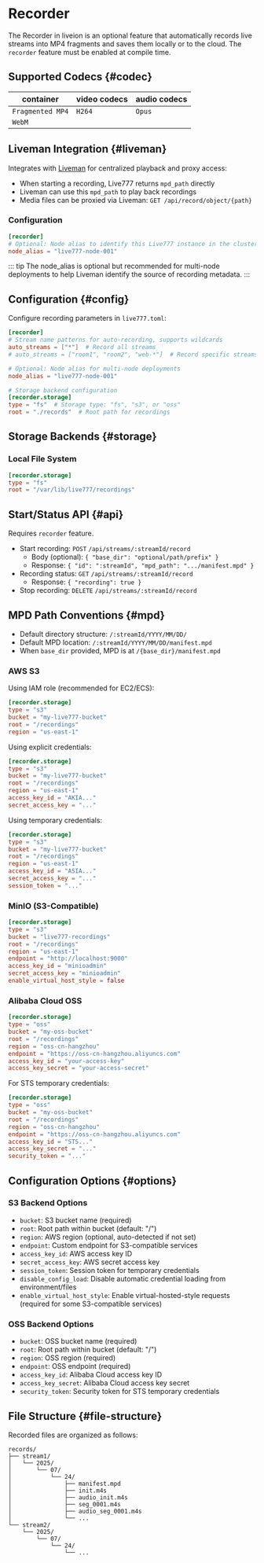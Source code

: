 # Recorder

The Recorder in liveion is an optional feature that automatically records live streams into MP4 fragments and saves them locally or to the cloud. The `recorder` feature must be enabled at compile time.

## Supported Codecs {#codec}

| container           | video codecs | audio codecs |
| ------------------- | ------------| ------------ |
| `Fragmented MP4`    | `H264`      | `Opus`       |
| `WebM`              |             |              |

## Liveman Integration {#liveman}

Integrates with [Liveman](/guide/liveman) for centralized playback and proxy access:

- When starting a recording, Live777 returns `mpd_path` directly
- Liveman can use this `mpd_path` to play back recordings
- Media files can be proxied via Liveman: `GET /api/record/object/{path}`

### Configuration

```toml
[recorder]
# Optional: Node alias to identify this Live777 instance in the cluster
node_alias = "live777-node-001"
```

::: tip
The node_alias is optional but recommended for multi-node deployments to help Liveman identify the source of recording metadata.
:::

## Configuration {#config}

Configure recording parameters in `live777.toml`:

```toml
[recorder]
# Stream name patterns for auto-recording, supports wildcards
auto_streams = ["*"]  # Record all streams
# auto_streams = ["room1", "room2", "web-*"]  # Record specific streams

# Optional: Node alias for multi-node deployments
node_alias = "live777-node-001"

# Storage backend configuration
[recorder.storage]
type = "fs"  # Storage type: "fs", "s3", or "oss"
root = "./records"  # Root path for recordings
```

## Storage Backends {#storage}

### Local File System

```toml
[recorder.storage]
type = "fs"
root = "/var/lib/live777/recordings"
```

## Start/Status API {#api}

Requires `recorder` feature.

- Start recording: `POST` `/api/streams/:streamId/record`
  - Body (optional): `{ "base_dir": "optional/path/prefix" }`
  - Response: `{ "id": ":streamId", "mpd_path": ".../manifest.mpd" }`
- Recording status: `GET` `/api/streams/:streamId/record`
  - Response: `{ "recording": true }`
- Stop recording: `DELETE` `/api/streams/:streamId/record`

## MPD Path Conventions {#mpd}

- Default directory structure: `/:streamId/YYYY/MM/DD/`
- Default MPD location: `/:streamId/YYYY/MM/DD/manifest.mpd`
- When `base_dir` provided, MPD is at `/{base_dir}/manifest.mpd`

### AWS S3

Using IAM role (recommended for EC2/ECS):
```toml
[recorder.storage]
type = "s3"
bucket = "my-live777-bucket"
root = "/recordings"
region = "us-east-1"
```

Using explicit credentials:
```toml
[recorder.storage]
type = "s3"
bucket = "my-live777-bucket"
root = "/recordings"
region = "us-east-1"
access_key_id = "AKIA..."
secret_access_key = "..."
```

Using temporary credentials:
```toml
[recorder.storage]
type = "s3"
bucket = "my-live777-bucket"
root = "/recordings"
region = "us-east-1"
access_key_id = "ASIA..."
secret_access_key = "..."
session_token = "..."
```

### MinIO (S3-Compatible)

```toml
[recorder.storage]
type = "s3"
bucket = "live777-recordings"
root = "/recordings"
region = "us-east-1"
endpoint = "http://localhost:9000"
access_key_id = "minioadmin"
secret_access_key = "minioadmin"
enable_virtual_host_style = false
```

### Alibaba Cloud OSS

```toml
[recorder.storage]
type = "oss"
bucket = "my-oss-bucket"
root = "/recordings"
region = "oss-cn-hangzhou"
endpoint = "https://oss-cn-hangzhou.aliyuncs.com"
access_key_id = "your-access-key"
access_key_secret = "your-access-secret"
```

For STS temporary credentials:
```toml
[recorder.storage]
type = "oss"
bucket = "my-oss-bucket"
root = "/recordings"
region = "oss-cn-hangzhou"
endpoint = "https://oss-cn-hangzhou.aliyuncs.com"
access_key_id = "STS..."
access_key_secret = "..."
security_token = "..."
```

## Configuration Options {#options}

### S3 Backend Options

- `bucket`: S3 bucket name (required)
- `root`: Root path within bucket (default: "/")
- `region`: AWS region (optional, auto-detected if not set)
- `endpoint`: Custom endpoint for S3-compatible services
- `access_key_id`: AWS access key ID
- `secret_access_key`: AWS secret access key
- `session_token`: Session token for temporary credentials
- `disable_config_load`: Disable automatic credential loading from environment/files
- `enable_virtual_host_style`: Enable virtual-hosted-style requests (required for some S3-compatible services)

### OSS Backend Options

- `bucket`: OSS bucket name (required)
- `root`: Root path within bucket (default: "/")
- `region`: OSS region (required)
- `endpoint`: OSS endpoint (required)
- `access_key_id`: Alibaba Cloud access key ID
- `access_key_secret`: Alibaba Cloud access key secret
- `security_token`: Security token for STS temporary credentials

## File Structure {#file-structure}

Recorded files are organized as follows:

```
records/
├── stream1/
│   └── 2025/
│       └── 07/
│           └── 24/
│               ├── manifest.mpd
│               ├── init.m4s
│               ├── audio_init.m4s
│               ├── seg_0001.m4s
│               ├── audio_seg_0001.m4s
│               └── ...
└── stream2/
    └── 2025/
        └── 07/
            └── 24/
                └── ...
```
